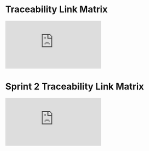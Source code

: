 # Traceability Link Matrix
![matrix](https://github.com/csucs414/cs414-f18-001-970DreamTeam/blob/master/images/Project_Spreadsheet.pdf)

# Sprint 2 Traceability Link Matrix
![sprint2matrix](https://github.com/csucs414/cs414-f18-001-970DreamTeam/blob/master/images/Sprint2%20matrix.pdf)
